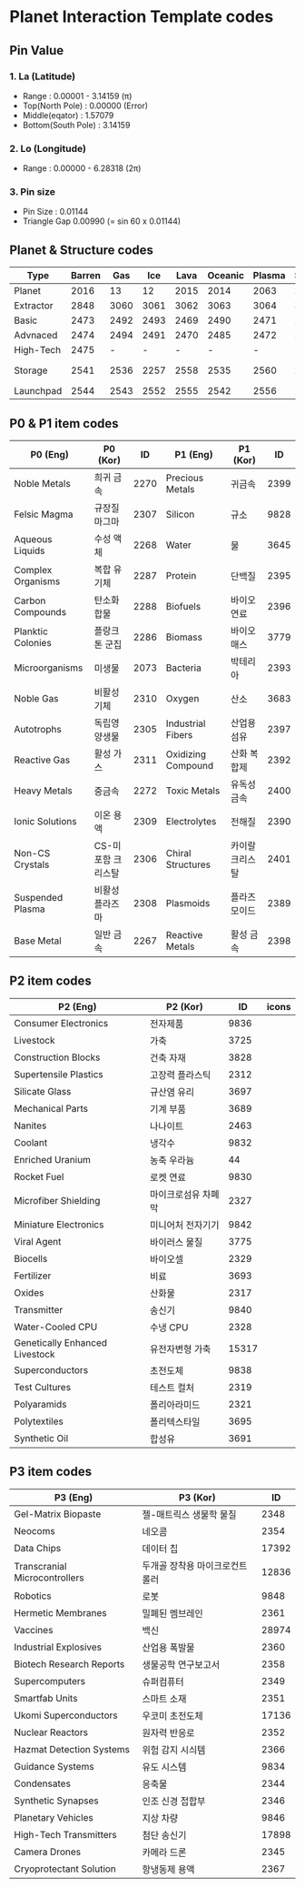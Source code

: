 # Planet Interaction Template codes

## Pin Value
### 1. La (Latitude)
 - Range : 0.00001 - 3.14159 (&pi;)
 - Top(North Pole) : 0.00000 (Error)
 - Middle(eqator) : 1.57079
 - Bottom(South Pole) : 3.14159
  
### 2. Lo (Longitude)
 - Range : 0.00000 - 6.28318 (2&pi;)

### 3. Pin size
 -  Pin Size : 0.01144
 -  Triangle Gap 0.00990 (= sin 60 x 0.01144)

## Planet & Structure codes
| Type      | Barren | Gas  | Ice  | Lava | Oceanic | Plasma | Storm | Temperate |
|-----------|--------|------|------|------|---------|--------|-------|-----------|
| Planet    | 2016   | 13   | 12   | 2015 | 2014    | 2063   | 2017  | 11        |
| Extractor | 2848   | 3060 | 3061 | 3062 | 3063    | 3064   | 3067  | 3068      |
| Basic     | 2473   | 2492 | 2493 | 2469 | 2490    | 2471   | 2483  | 2481      |
| Advnaced  | 2474   | 2494 | 2491 | 2470 | 2485    | 2472   | 2484  | 2480      |
| High-Tech | 2475   | -    | -    | -    | -       | -      | -     | 2482      |
| Storage   | 2541   | 2536 | 2257 | 2558 | 2535    | 2560   | 2561  | 2562, 3068 |
| Launchpad | 2544   | 2543 | 2552 | 2555 | 2542    | 2556   | 2557  | 2256      |

## P0 & P1 item codes
| P0 (Eng) | P0 (Kor) | ID |  P1 (Eng) | P1 (Kor) | ID | 
|-|-|-|-|-|-|
| Noble Metals | 희귀 금속 | 2270 | Precious Metals | 귀금속 | 2399 |
| Felsic Magma | 규장질 마그마 | 2307 | Silicon | 규소 | 9828 |
| Aqueous Liquids | 수성 액체 | 2268 | Water | 물 | 3645 |
| Complex Organisms | 복합 유기체 | 2287 | Protein | 단백질 | 2395 |
| Carbon Compounds | 탄소화합물 | 2288 | Biofuels | 바이오 연료 | 2396 |
| Planktic Colonies | 플랑크톤 군집 | 2286 | Biomass | 바이오매스 | 3779 |
| Microorganisms | 미생물 | 2073 | Bacteria | 박테리아 | 2393 |
| Noble Gas | 비활성 기체 | 2310 | Oxygen | 산소 | 3683 |
| Autotrophs | 독립영양생물 | 2305 | Industrial Fibers | 산업용 섬유 | 2397 |
| Reactive Gas | 활성 가스 | 2311 | Oxidizing Compound | 산화 복합제 | 2392 |
| Heavy Metals | 중금속 | 2272 | Toxic Metals | 유독성 금속 | 2400 |
| Ionic Solutions | 이온 용액 | 2309 | Electrolytes | 전해질 | 2390 |
| Non-CS Crystals | CS-미포함 크리스탈 | 2306 | Chiral Structures | 카이랄 크리스탈 | 2401 |
| Suspended Plasma | 비활성 플라즈마 | 2308 | Plasmoids | 플라즈모이드 | 2389 |
| Base Metal | 일반 금속 | 2267 | Reactive Metals | 활성 금속 | 2398 |

## P2 item codes
| P2 (Eng) | P2 (Kor) | ID | icons |
|-|-|-|-|
| Consumer Electronics | 전자제품 | 9836 | [](https://images.evetech.net/types/9836/icon?size=32) |
| Livestock | 가축 | 3725 | [](https://images.evetech.net/types/3725/icon?size=32) |
| Construction Blocks | 건축 자재 | 3828 | [](https://images.evetech.net/types/3828/icon?size=32) |
| Supertensile Plastics | 고장력 플라스틱 | 2312 | [](https://images.evetech.net/types/2312/icon?size=32) |
| Silicate Glass | 규산염 유리 | 3697 | [](https://images.evetech.net/types/3697/icon?size=32) |
| Mechanical Parts | 기계 부품 | 3689 | [](https://images.evetech.net/types/3725/icon?size=32) |
| Nanites | 나나이트 | 2463 | [](https://images.evetech.net/types/2463/icon?size=32) |
| Coolant | 냉각수 | 9832 | [](https://images.evetech.net/types/9832/icon?size=32) |
| Enriched Uranium | 농축 우라늄 | 44 |
| Rocket Fuel | 로켓 연료 | 9830 |
| Microfiber Shielding | 마이크로섬유 차폐막 | 2327 |
| Miniature Electronics | 미니어처 전자기기 | 9842 |
| Viral Agent | 바이러스 물질 | 3775 |
| Biocells | 바이오셀 | 2329 |
| Fertilizer | 비료 | 3693 |
| Oxides | 산화물 | 2317| 
| Transmitter | 송신기 | 9840 |
| Water-Cooled CPU | 수냉 CPU |2328|
| Genetically Enhanced Livestock | 유전자변형 가축 | 15317 |
| Superconductors | 초전도체 | 9838 | 
| Test Cultures | 테스트 컬처 | 2319 |
| Polyaramids | 폴리아라미드 | 2321 | 
| Polytextiles | 폴리텍스타일 | 3695 |
| Synthetic Oil | 합성유 | 3691 | 

## P3 item codes
| P3 (Eng) | P3 (Kor) | ID |
|-|-|-|
| Gel-Matrix Biopaste | 젤-매트릭스 생물학 물질 | 2348 |
| Neocoms | 네오콤 | 2354 |
| Data Chips |	데이터 칩 | 17392 |
| Transcranial Microcontrollers | 두개골 장착용 마이크로컨트롤러 | 12836 |
| Robotics | 로봇 | 9848 |
| Hermetic Membranes | 밀폐된 멤브레인 | 2361 |
| Vaccines | 백신 | 28974 |
| Industrial Explosives	| 산업용 폭발물 | 2360 |
| Biotech Research Reports | 생물공학 연구보고서 | 2358 |
| Supercomputers | 슈퍼컴퓨터 | 2349 |
| Smartfab Units | 스마트 소재 | 2351 |
| Ukomi Superconductors | 우코미 초전도체 | 17136 |
| Nuclear Reactors | 원자력 반응로 | 2352 |
| Hazmat Detection Systems | 위험 감지 시싀템 | 2366 |
| Guidance Systems | 유도 시스템 | 9834 |
| Condensates | 응축물 | 2344 |
| Synthetic Synapses | 인조 신경 접합부 | 2346 |
| Planetary Vehicles | 지상 차량 | 9846 |
| High-Tech Transmitters | 첨단 송신기 | 17898 |
| Camera Drones | 카메라 드론 | 2345 |
| Cryoprotectant Solution | 항냉동제 용액 | 2367 |
